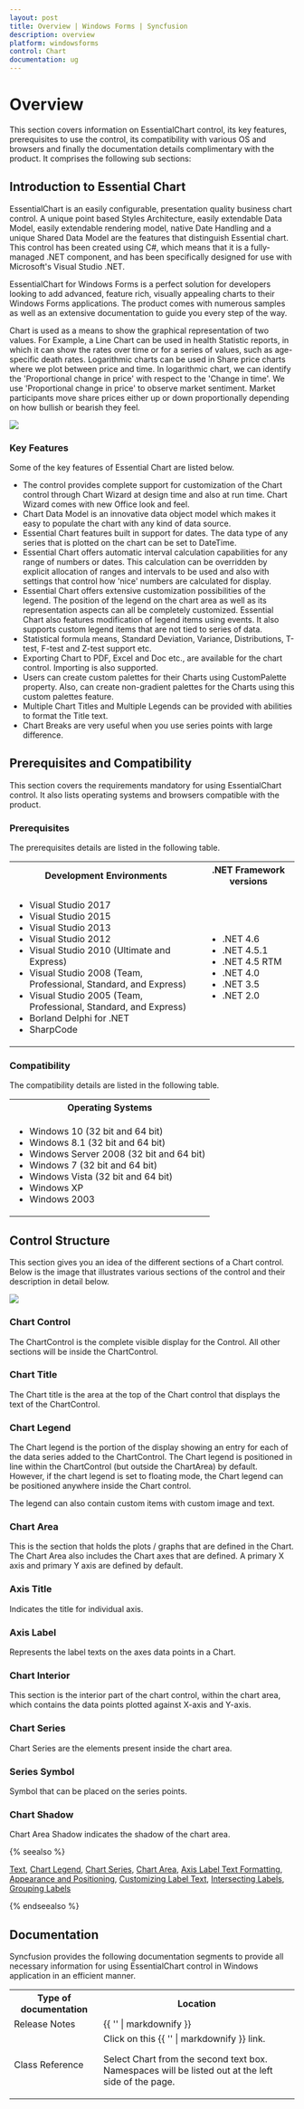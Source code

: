 ```yaml
---
layout: post
title: Overview | Windows Forms | Syncfusion
description: overview
platform: windowsforms
control: Chart
documentation: ug
---
```


# Overview

This section covers information on EssentialChart control, its key features, prerequisites to use the control, its compatibility with various OS and browsers and finally the documentation details complimentary with the product. It comprises the following sub sections:

## Introduction to Essential Chart

EssentialChart is an easily configurable, presentation quality business chart control. A unique point based Styles Architecture, easily extendable Data Model, easily extendable rendering model, native Date Handling and a unique Shared Data Model are the features that distinguish Essential chart. This control has been created using C#, which means that it is a fully-managed .NET component, and  has been specifically designed for use with Microsoft's Visual Studio .NET.

EssentialChart for Windows Forms is a perfect solution for developers looking to add advanced, feature rich, visually appealing charts to their Windows Forms applications. The product comes with numerous samples as well as an extensive documentation to guide you every step of the way. 

Chart is used as a means to show the graphical representation of two values. For Example, a Line Chart can be used in health Statistic reports, in which it can show the rates over time or for a series of values, such as age-specific death rates. Logarithmic charts can be used in Share price charts where we plot between price and time. In logarithmic chart, we can identify the 'Proportional change in price' with respect to the 'Change in time'. We use 'Proportional change in price' to observe market sentiment. Market participants move share prices either up or down proportionally depending on how bullish or bearish they feel.

![](Overview_images/Overview_img1.jpeg)

### Key Features

Some of the key features of Essential Chart are listed below.

* The control provides complete support for customization of the Chart control through Chart Wizard at design time and also at run time. Chart Wizard comes with new Office look and feel.
* Chart Data Model is an innovative data object model which makes it easy to populate the chart with any kind of data source. 
* Essential Chart features built in support for dates. The data type of any series that is plotted on the chart can be set to DateTime.
* Essential Chart offers automatic interval calculation capabilities for any range of numbers or dates. This calculation can be overridden by explicit allocation of ranges and intervals to be used and also with settings that control how 'nice' numbers are calculated for display.
* Essential Chart offers extensive customization possibilities of the legend. The position of the legend on the chart area as well as its representation aspects can all be completely customized. Essential Chart also features modification of legend items using events. It also supports custom legend items that are not tied to series of data.
* Statistical formula means, Standard Deviation, Variance, Distributions, T-test, F-test and Z-test support etc.
* Exporting Chart to PDF, Excel and Doc etc., are available for the chart control. Importing is also supported.
* Users can create custom palettes for their Charts using CustomPalette property. Also, can create non-gradient palettes for the Charts using this custom palettes feature. 
* Multiple Chart Titles and Multiple Legends can be provided with abilities to format the Title text. 
* Chart Breaks are very useful when you use series points with large difference. 

## Prerequisites and Compatibility

This section covers the requirements mandatory for using EssentialChart control. It also lists operating systems and browsers compatible with the product.

### Prerequisites

The prerequisites details are listed in the following table.

<table>
<tr>
<th>
Development Environments</th><th>
.NET Framework versions</th></tr>
<tr>
<td>
<ul>
<li>Visual Studio 2017</li>
<li>Visual Studio 2015</li>
<li>Visual Studio 2013</li>
<li>Visual Studio 2012</li>
<li>Visual Studio 2010 (Ultimate and Express)</li>
<li>Visual Studio 2008 (Team, Professional, Standard, and Express)</li>
<li>Visual Studio 2005 (Team, Professional, Standard, and Express)</li>
<li>Borland Delphi for .NET</li>
<li>SharpCode</li></ul></td>
<td>
<ul>
<li>.NET 4.6</li>
<li>.NET 4.5.1</li>
<li>.NET 4.5 RTM</li>
<li>.NET 4.0</li>
<li>.NET 3.5</li>
<li>.NET 2.0</li>
</ul></td></tr>
</table>

### Compatibility

The compatibility details are listed in the following table.

<table>
<tr>
<th>
Operating Systems</th></tr>
<tr>
<td>
<ul>
<li> Windows 10 (32 bit and 64 bit)</li>
<li> Windows 8.1 (32 bit and 64 bit)</li>
<li> Windows Server 2008 (32 bit and 64 bit)</li>
<li> Windows 7 (32 bit and 64 bit)</li>
<li> Windows Vista (32 bit and 64 bit)</li>
<li> Windows XP</li>
<li> Windows 2003</li>
</ul>
</td></tr>
</table>

## Control Structure

This section gives you an idea of the different sections of a Chart control. Below is the image that illustrates various sections of the control and their description in detail below.

![](Getting-Started_images/Getting-Started_img1.jpeg)

### Chart Control

The ChartControl is the complete visible display for the Control. All other sections will be inside the ChartControl. 

### Chart Title

The Chart title is the area at the top of the Chart control that displays the text of the ChartControl.

### Chart Legend 

The Chart legend is the portion of the display showing an entry for each of the data series added to the ChartControl. The Chart legend is positioned in line within the ChartControl (but outside the ChartArea) by default. However, if the chart legend is set to floating mode, the Chart legend can be positioned anywhere inside the Chart control.

The legend can also contain custom items with custom image and text.

### Chart Area 

This is the section that holds the plots / graphs that are defined in the Chart. The Chart Area also includes the Chart axes that are defined. A primary X axis and primary Y axis are defined by default.

### Axis Title

Indicates the title for individual axis.

### Axis Label

Represents the label texts on the axes data points in a Chart.

### Chart Interior

This section is the interior part of the chart control, within the chart area, which contains the data points plotted against X-axis and Y-axis.

### Chart Series

Chart Series are the elements present inside the chart area.

### Series Symbol

Symbol that can be placed on the series points.

### Chart Shadow

Chart Area Shadow indicates the shadow of the chart area.

{% seealso %}

[Text](http://help.syncfusion.com/windowsforms/chart/chart-appearance#foreground-settings), [Chart Legend](http://help.syncfusion.com/windowsforms/chart/chart-legend-and-legend-items), [Chart Series](http://help.syncfusion.com/windowsforms/chart/chart-series), [Chart Area](http://help.syncfusion.com/windowsforms/chart/chart-area), [Axis Label Text Formatting](http://help.syncfusion.com/windowsforms/chart/chart-axes#axis-label-text-formatting), [Appearance and Positioning](http://help.syncfusion.com/windowsforms/chart/chart-axes#axis-label-text-formatting), [Customizing Label Text](http://help.syncfusion.com/windowsforms/chart/chart-axes#customizing-label-text), [Intersecting Labels](http://help.syncfusion.com/windowsforms/chart/chart-axes#intersecting-labels), [Grouping Labels](http://help.syncfusion.com/windowsforms/chart/chart-axes#grouping-labels)

{% endseealso %}

## Documentation

Syncfusion provides the following documentation segments to provide all necessary information for using EssentialChart control in Windows application in an efficient manner.

<table>
<tr>
<th>
Type of documentation
</th>
<th>
Location
</th>
</tr>
<tr>
<td>
Release Notes
</td>
<td>
{{ '<https://help.syncfusion.com/windowsforms/release-notes/v16.1.0.32>' | markdownify }}
</td>
</tr>
<tr>
<td>Class Reference
</td>
<td>
Click on this {{ '<http://help.syncfusion.com/cr/windowsforms>' | markdownify }} link.

Select Chart from the second text box. Namespaces will be listed out at the left side of the page.
</td>
</tr>
</table>